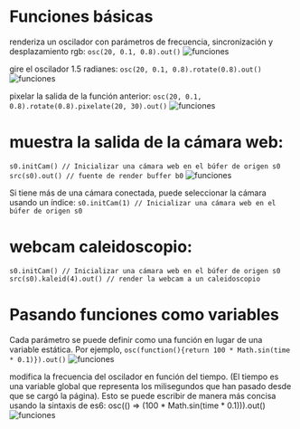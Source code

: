 # Funciones básicas
renderiza un oscilador con parámetros de frecuencia, sincronización y desplazamiento rgb:
`osc(20, 0.1, 0.8).out()`
![funciones](https://github.com/GLUD/Nencatacoa/blob/master/Hydra/funciones_basicas.png?raw=true)


gire el oscilador 1.5 radianes:
`osc(20, 0.1, 0.8).rotate(0.8).out()`
![funciones](https://github.com/GLUD/Nencatacoa/blob/master/Hydra/girar.png?raw=true)

pixelar la salida de la función anterior:
`osc(20, 0.1, 0.8).rotate(0.8).pixelate(20, 30).out()`
![funciones](https://github.com/GLUD/Nencatacoa/blob/master/Hydra/pixelar.png?raw=true)

# muestra la salida de la cámara web:
`s0.initCam() // Inicializar una cámara web en el búfer de origen s0`
`src(s0).out() // fuente de render buffer b0`
![funciones](https://github.com/GLUD/Nencatacoa/blob/master/Hydra/camara.png?raw=true)

Si tiene más de una cámara conectada, puede seleccionar la cámara usando un índice:
`s0.initCam(1) // Inicializar una cámara web en el búfer de origen s0`

# webcam caleidoscopio:
`s0.initCam() // Inicializar una cámara web en el búfer de origen s0`
`src(s0).kaleid(4).out() // render la webcam a un caleidoscopio`


# Pasando funciones como variables
Cada parámetro se puede definir como una función en lugar de una variable estática. Por ejemplo,
 `osc(function(){return 100 * Math.sin(time * 0.1)}).out()`
![funciones](https://github.com/GLUD/Nencatacoa/blob/master/Hydra/pasarFunciones.png?raw=true)

modifica la frecuencia del oscilador en función del tiempo. (El tiempo es una variable global que representa los milisegundos que han pasado desde que se cargó la página). Esto se puede escribir de manera más concisa usando la sintaxis de es6:
 osc(() => (100 * Math.sin(time * 0.1))).out()
 ![funciones](https://github.com/GLUD/Nencatacoa/blob/master/Hydra/pasarFunciones.png?raw=true)

